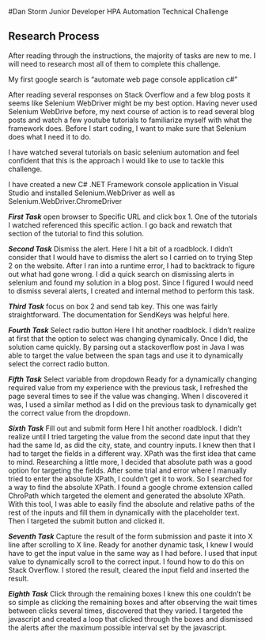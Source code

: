 #Dan Storm Junior Developer HPA Automation Technical Challenge

## Research Process

After reading through the instructions, the majority of tasks are new to me. I will need to research most all of them to complete this challenge.

My first google search is “automate web page console application c#”

After reading several responses on Stack Overflow and a few blog posts it seems like Selenium WebDriver might be my best option. Having never used Selenium WebDrive before, my next course of action is to read several blog posts and watch a few youtube tutorials to familiarize myself with what the framework does. Before I start coding, I want to make sure that Selenium does what I need it to do.

I have watched several tutorials on basic selenium automation and feel confident that this is the approach I would like to use to tackle this challenge.

I have created a new C# .NET Framework console application in Visual Studio and installed Selenium.WebDriver as well as Selenium.WebDriver.ChromeDriver

***First Task*** open browser to Specific URL and click box 1.
One of the tutorials I watched referenced this specific action. I go back and rewatch that section of the tutorial to find this solution.

***Second Task***  Dismiss the alert.
Here I hit a bit of a roadblock. I didn’t consider that I would have to dismiss the alert so I carried on to trying Step 2 on the website. After I ran into a runtime error, I had to backtrack to figure out what had gone wrong. I did a quick search on dismissing alerts in selenium and found my solution in a blog post. Since I figured I would need to dismiss several alerts, I created and internal method to perform this task.

***Third Task*** focus on box 2 and send tab key.
This one was fairly straightforward. The documentation for SendKeys was helpful here.

***Fourth Task***  Select radio button
Here I hit another roadblock. I didn’t realize at first that the option to select was changing dynamically. Once I did, the solution came quickly. By parsing out a stackoverflow post in Java I was able to target the value between the span tags and use it to dynamically select the correct radio button.

***Fifth Task*** Select variable from dropdown
Ready for a dynamically changing required value from my experience with the previous task, I refreshed the page several times to see if the value was changing. When I discovered it was, I used a similar method as I did on the previous task to dynamically get the correct value from the dropdown.

***Sixth Task*** Fill out and submit form 
Here I hit another roadblock. I didn’t realize until I tried targeting the value from the second date input that they had the same Id, as did the city, state, and country inputs. I knew then that I had to target the fields in a different way. XPath was the first idea that came to mind. Researching a little more, I decided that absolute path was a good option for targeting the fields. After some trial and error where I manually tried to enter the absolute XPath, I couldn’t get it to work. So I searched for a way to find the absolute XPath. I found a google chrome extension called ChroPath which targeted the element and generated the absolute XPath. With this tool, I was able to easily find the absolute and relative paths of the rest of the inputs and fill them in dynamically with the placeholder text. Then I targeted the submit button and clicked it.

***Seventh Task*** Capture the result of the form submission and paste it into X line after scrolling to X line.
Ready for another dynamic task, I knew I would have to get the input value in the same way as I had before. I used that input value to dynamically scroll to the correct input. I found how to do this on Stack Overflow. I stored the result, cleared the input field and inserted the result.

***Eighth Task*** Click through the remaining boxes 
I knew this one couldn’t be so simple as clicking the remaining boxes and after observing the wait times between clicks several times, discovered that they varied. I targeted the javascript and created a loop that clicked through the boxes and dismissed the alerts after the maximum possible interval set by the javascript. 

